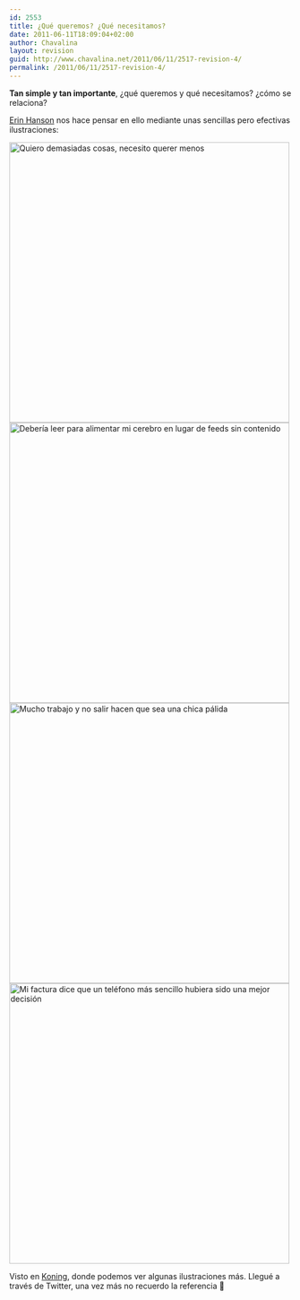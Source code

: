 ```yaml
---
id: 2553
title: ¿Qué queremos? ¿Qué necesitamos?
date: 2011-06-11T18:09:04+02:00
author: Chavalina
layout: revision
guid: http://www.chavalina.net/2011/06/11/2517-revision-4/
permalink: /2011/06/11/2517-revision-4/
---
```

**Tan simple y tan importante**, ¿qué queremos y qué necesitamos? ¿cómo se relaciona?

<a href="http://recoveringlazyholic.com/" target="_blank">Erin Hanson</a> nos hace pensar en ello mediante unas sencillas pero efectivas ilustraciones:

<img class="aligncenter size-full wp-image-2547" title="want-1" src="http://www.chavalina.net/imagenes/2011/06/want-1.jpg" alt="Quiero demasiadas cosas, necesito querer menos" width="500" height="500" srcset="http://www.chavalina.net/imagenes/2011/06/want-1.jpg 500w, http://www.chavalina.net/imagenes/2011/06/want-1-150x150.jpg 150w, http://www.chavalina.net/imagenes/2011/06/want-1-300x300.jpg 300w" sizes="(max-width: 500px) 100vw, 500px" /> 

<img class="aligncenter size-full wp-image-2548" title="want-2" src="http://www.chavalina.net/imagenes/2011/06/want-2.gif" alt="Debería leer para alimentar mi cerebro en lugar de feeds sin contenido" width="500" height="500" srcset="http://www.chavalina.net/imagenes/2011/06/want-2.gif 500w, http://www.chavalina.net/imagenes/2011/06/want-2-150x150.gif 150w, http://www.chavalina.net/imagenes/2011/06/want-2-300x300.gif 300w" sizes="(max-width: 500px) 100vw, 500px" /> 

<img class="aligncenter size-full wp-image-2549" title="want-3" src="http://www.chavalina.net/imagenes/2011/06/want-3.jpg" alt="Mucho trabajo y no salir hacen que sea una chica pálida" width="500" height="500" srcset="http://www.chavalina.net/imagenes/2011/06/want-3.jpg 500w, http://www.chavalina.net/imagenes/2011/06/want-3-150x150.jpg 150w, http://www.chavalina.net/imagenes/2011/06/want-3-300x300.jpg 300w" sizes="(max-width: 500px) 100vw, 500px" /> 

<img class="aligncenter size-full wp-image-2550" title="want-4" src="http://www.chavalina.net/imagenes/2011/06/want-4.gif" alt="Mi factura dice que un teléfono más sencillo hubiera sido una mejor decisión" width="500" height="500" srcset="http://www.chavalina.net/imagenes/2011/06/want-4.gif 500w, http://www.chavalina.net/imagenes/2011/06/want-4-150x150.gif 150w, http://www.chavalina.net/imagenes/2011/06/want-4-300x300.gif 300w" sizes="(max-width: 500px) 100vw, 500px" /> 

Visto en <a href="http://koningstuff.tumblr.com/post/5872563997/queremos" target="_blank">Koning</a>, donde podemos ver algunas ilustraciones más. Llegué a través de Twitter, una vez más no recuerdo la referencia 🙁